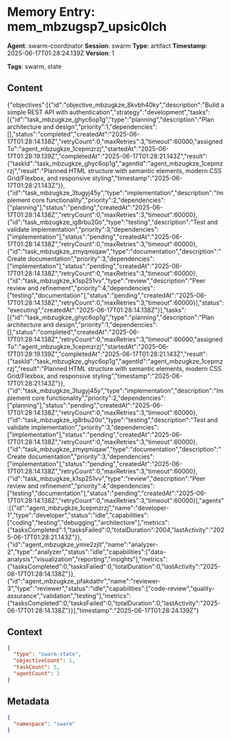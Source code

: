 # Memory Entry: mem_mbzugsp7_upsic0lch

**Agent**: swarm-coordinator
**Session**: swarm
**Type**: artifact
**Timestamp**: 2025-06-17T01:28:24.139Z
**Version**: 1

**Tags**: swarm, state

## Content

{"objectives":[{"id":"objective_mbzugkze_8kvbh40ky","description":"Build a simple REST API with authentication","strategy":"development","tasks":[{"id":"task_mbzugkze_ghyc6op1g","type":"planning","description":"Plan architecture and design","priority":1,"dependencies":[],"status":"completed","createdAt":"2025-06-17T01:28:14.138Z","retryCount":0,"maxRetries":3,"timeout":60000,"assignedTo":"agent_mbzugkze_1cepmzrzj","startedAt":"2025-06-17T01:28:19.139Z","completedAt":"2025-06-17T01:28:21.143Z","result":{"taskId":"task_mbzugkze_ghyc6op1g","agentId":"agent_mbzugkze_1cepmzrzj","result":"Planned HTML structure with semantic elements, modern CSS Grid/Flexbox, and responsive styling","timestamp":"2025-06-17T01:28:21.143Z"}},{"id":"task_mbzugkze_3tugyj45y","type":"implementation","description":"Implement core functionality","priority":2,"dependencies":["planning"],"status":"pending","createdAt":"2025-06-17T01:28:14.138Z","retryCount":0,"maxRetries":3,"timeout":60000},{"id":"task_mbzugkze_ig8rbu20o","type":"testing","description":"Test and validate implementation","priority":3,"dependencies":["implementation"],"status":"pending","createdAt":"2025-06-17T01:28:14.138Z","retryCount":0,"maxRetries":3,"timeout":60000},{"id":"task_mbzugkze_zmyqmiqaw","type":"documentation","description":"Create documentation","priority":3,"dependencies":["implementation"],"status":"pending","createdAt":"2025-06-17T01:28:14.138Z","retryCount":0,"maxRetries":3,"timeout":60000},{"id":"task_mbzugkze_k1sp251vv","type":"review","description":"Peer review and refinement","priority":4,"dependencies":["testing","documentation"],"status":"pending","createdAt":"2025-06-17T01:28:14.138Z","retryCount":0,"maxRetries":3,"timeout":60000}],"status":"executing","createdAt":"2025-06-17T01:28:14.138Z"}],"tasks":[{"id":"task_mbzugkze_ghyc6op1g","type":"planning","description":"Plan architecture and design","priority":1,"dependencies":[],"status":"completed","createdAt":"2025-06-17T01:28:14.138Z","retryCount":0,"maxRetries":3,"timeout":60000,"assignedTo":"agent_mbzugkze_1cepmzrzj","startedAt":"2025-06-17T01:28:19.139Z","completedAt":"2025-06-17T01:28:21.143Z","result":{"taskId":"task_mbzugkze_ghyc6op1g","agentId":"agent_mbzugkze_1cepmzrzj","result":"Planned HTML structure with semantic elements, modern CSS Grid/Flexbox, and responsive styling","timestamp":"2025-06-17T01:28:21.143Z"}},{"id":"task_mbzugkze_3tugyj45y","type":"implementation","description":"Implement core functionality","priority":2,"dependencies":["planning"],"status":"pending","createdAt":"2025-06-17T01:28:14.138Z","retryCount":0,"maxRetries":3,"timeout":60000},{"id":"task_mbzugkze_ig8rbu20o","type":"testing","description":"Test and validate implementation","priority":3,"dependencies":["implementation"],"status":"pending","createdAt":"2025-06-17T01:28:14.138Z","retryCount":0,"maxRetries":3,"timeout":60000},{"id":"task_mbzugkze_zmyqmiqaw","type":"documentation","description":"Create documentation","priority":3,"dependencies":["implementation"],"status":"pending","createdAt":"2025-06-17T01:28:14.138Z","retryCount":0,"maxRetries":3,"timeout":60000},{"id":"task_mbzugkze_k1sp251vv","type":"review","description":"Peer review and refinement","priority":4,"dependencies":["testing","documentation"],"status":"pending","createdAt":"2025-06-17T01:28:14.138Z","retryCount":0,"maxRetries":3,"timeout":60000}],"agents":[{"id":"agent_mbzugkze_1cepmzrzj","name":"developer-1","type":"developer","status":"idle","capabilities":["coding","testing","debugging","architecture"],"metrics":{"tasksCompleted":1,"tasksFailed":0,"totalDuration":2004,"lastActivity":"2025-06-17T01:28:21.143Z"}},{"id":"agent_mbzugkze_ymie2zjlt","name":"analyzer-2","type":"analyzer","status":"idle","capabilities":["data-analysis","visualization","reporting","insights"],"metrics":{"tasksCompleted":0,"tasksFailed":0,"totalDuration":0,"lastActivity":"2025-06-17T01:28:14.138Z"}},{"id":"agent_mbzugkze_pfakdathr","name":"reviewer-3","type":"reviewer","status":"idle","capabilities":["code-review","quality-assurance","validation","testing"],"metrics":{"tasksCompleted":0,"tasksFailed":0,"totalDuration":0,"lastActivity":"2025-06-17T01:28:14.138Z"}}],"timestamp":"2025-06-17T01:28:24.139Z"}

## Context

```json
{
  "type": "swarm-state",
  "objectiveCount": 1,
  "taskCount": 5,
  "agentCount": 3
}
```

## Metadata

```json
{
  "namespace": "swarm"
}
```
